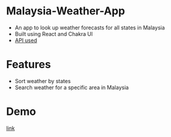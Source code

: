 # Malaysia-Weather-App
- An app to look up weather forecasts for all states in Malaysia
- Built using React and Chakra UI
- [API used](https://developer.data.gov.my/)
# Features
- Sort weather by states
- Search weather for a specific area in Malaysia
# Demo
[link](https://tj1an.github.io/Malaysia-Weather-App/)
